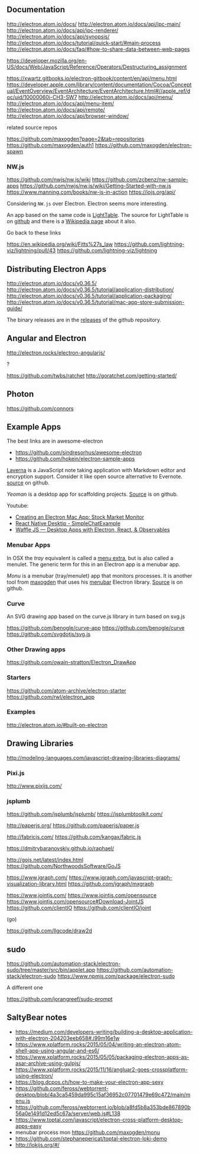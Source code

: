 
<!--
-->

## Documentation

http://electron.atom.io/docs/
http://electron.atom.io/docs/api/ipc-main/
http://electron.atom.io/docs/api/ipc-renderer/
http://electron.atom.io/docs/api/synopsis/
http://electron.atom.io/docs/tutorial/quick-start/#main-process
http://electron.atom.io/docs/faq/#how-to-share-data-between-web-pages

https://developer.mozilla.org/en-US/docs/Web/JavaScript/Reference/Operators/Destructuring_assignment

https://xwartz.gitbooks.io/electron-gitbook/content/en/api/menu.html
https://developer.apple.com/library/content/documentation/Cocoa/Conceptual/EventOverview/EventArchitecture/EventArchitecture.html#//apple_ref/doc/uid/10000060i-CH3-SW7
http://electron.atom.io/docs/api/menu/
http://electron.atom.io/docs/api/menu-item/
http://electron.atom.io/docs/api/remote/
http://electron.atom.io/docs/api/browser-window/

related source repos

https://github.com/maxogden?page=2&tab=repositories
https://github.com/maxogden/auth1
https://github.com/maxogden/electron-spawn

### NW.js

https://github.com/nwjs/nw.js/wiki
https://github.com/zcbenz/nw-sample-apps
https://github.com/nwjs/nw.js/wiki/Getting-Started-with-nw.js
https://www.manning.com/books/nw-js-in-action
https://iojs.org/api/

Considering `NW.js` over Electron.
Electron seems more interesting.

An app based on the same code is [LightTable]( http://lighttable.com/ ).
The source for LightTable is on
[github]( https://github.com/LightTable/LightTable ) and there is a
[Wikipedia page]( https://en.wikipedia.org/wiki/Light_Table_(software) )
about it also.

Go back to these links

https://en.wikipedia.org/wiki/Fitts%27s_law
https://github.com/lightning-viz/lightning/pull/43
https://github.com/lightning-viz/lightning

Distributing Electron Apps
--------------------------

http://electron.atom.io/docs/v0.36.5/
http://electron.atom.io/docs/v0.36.5/tutorial/application-distribution/
http://electron.atom.io/docs/v0.36.5/tutorial/application-packaging/
http://electron.atom.io/docs/v0.36.5/tutorial/mac-app-store-submission-guide/

The binary releases are in the
[releases]( https://github.com/atom/electron/releases )
of the github repository.

### 

Angular and Electron
---------------------

http://electron.rocks/electron-angularjs/

?

https://github.com/twbs/ratchet
http://goratchet.com/getting-started/

Photon
------

https://github.com/connors

Example Apps
-------------

The best links are in awesome-electron

 * https://github.com/sindresorhus/awesome-electron
 * <https://github.com/hokein/electron-sample-apps>

[Laverna]( https://laverna.cc/ ) is a JavaScript note taking
application with Markdown editor and encryption support.  Consider
it like open source alternative to Evernote.
[source]( https://github.com/Laverna/laverna ) on github.

*Yeoman* is a desktop app for scaffolding projects.
[Source]( https://github.com/yeoman/yeoman-app ) is on github.

Youtube:

 * [Creating an Electron Mac App: Stock Market Monitor](https://www.youtube.com/watch?v=6_V85t64OSI)
 * [React Native Desktip - SimpleChatExample](https://www.youtube.com/watch?v=m1-LNKIuqtI)
 * [Waffle JS — Desktop Apps with Electron, React, & Observables](https://www.youtube.com/watch?v=KJNDH59BmDc)

### Menubar Apps

In OSX the *tray* equivalent is called a
[menu extra]( https://en.wikipedia.org/wiki/Menu_extra ),
but is also called a menulet.  The generic term for this in an
Electron app is a menubar app.

*Monu* is a menubar (tray/menulet) app that monitors processes.  It
is another tool from [maxogden]( https://github.com/maxogden ) that
uses his [menubar]( https://github.com/maxogden/menubar ) Electron
library.  [Source]( https://github.com/maxogden/monu ) is on github.

### Curve

An SVG drawing app based on the curve.js library in turn based on svg.js

https://github.com/benogle/curve-app
https://github.com/benogle/curve
https://github.com/svgdotjs/svg.js

### Other Drawing apps

https://github.com/owain-stratton/Electron_DrawApp

### Starters

https://github.com/atom-archive/electron-starter
https://github.com/rwl/electron_app

### Examples

http://electron.atom.io/#built-on-electron

Drawing Libraries
-----------------

http://modeling-languages.com/javascript-drawing-libraries-diagrams/

### Pixi.js

http://www.pixijs.com/

### jsplumb

https://github.com/jsplumb/jsplumb/
https://jsplumbtoolkit.com/

http://paperjs.org/
https://github.com/paperjs/paper.js

http://fabricjs.com/
https://github.com/kangax/fabric.js

https://dmitrybaranovskiy.github.io/raphael/

http://gojs.net/latest/index.html
https://github.com/NorthwoodsSoftware/GoJS

https://www.jgraph.com/
https://www.jgraph.com/javascript-graph-visualization-library.html
https://github.com/jgraph/mxgraph

https://www.jointjs.com/
https://www.jointjs.com/opensource
https://www.jointjs.com/opensource#Download-JointJS
https://github.com/clientIO
https://github.com/clientIO/joint

(go)

https://github.com/llgcode/draw2d

sudo
----

https://github.com/automation-stack/electron-sudo/tree/master/src/bin/applet.app
https://github.com/automation-stack/electron-sudo
https://www.npmjs.com/package/electron-sudo

A different one

https://github.com/jorangreef/sudo-prompt

SaltyBear notes
---------------

 * https://medium.com/developers-writing/building-a-desktop-application-with-electron-204203eeb658#.i99m16e1w
 * https://www.xplatform.rocks/2015/05/04/writing-an-electron-atom-shell-app-using-angular-and-es6/
 * https://www.xplatform.rocks/2015/05/05/packaging-electron-apps-as-asar-archive-using-gulpjs/
 * https://www.xplatform.rocks/2015/11/16/angluar2-goes-crossplatform-using-electron/
 * https://blog.dcpos.ch/how-to-make-your-electron-app-sexy
 * https://github.com/feross/webtorrent-desktop/blob/4a3ca5459da995c15af36952c07701479e69c472/main/menu.js
 * https://github.com/feross/webtorrent.io/blob/a8fd5b8a353bde867890b56a0e1491d12ed5c67a/server/web.js#L138
 * https://www.toptal.com/javascript/electron-cross-platform-desktop-apps-easy
 * menubar process mon https://github.com/maxogden/monu
 * https://github.com/stephanepericat/toptal-electron-loki-demo
 * http://lokijs.org/#/

<!-- vim: set autoindent expandtab sw=4 syntax=markdown: -->
